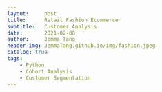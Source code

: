```yaml
---
layout:     post
title:      Retail Fashion Ecommerce
subtitle:   Customer Analysis
date:       2021-02-08
author:     Jemma Tang
header-img: JemmaTang.github.io/img/fashion.jpeg
catalog: true
tags:
    - Python
    - Cohort Analysis
    - Customer Segmentation
---
```

